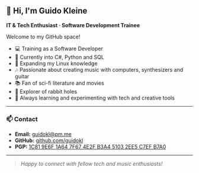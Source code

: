 ## 👋 Hi, I'm Guido Kleine

**IT & Tech Enthusiast · Software Development Trainee**

Welcome to my GitHub space!

- 💻 Training as a Software Developer
- 🧙 Currently into C#, Python and SQL
- 🐧 Expanding my Linux knowledge
- 🎶 Passionate about creating music with computers, synthesizers and guitar
- 📚 Fan of sci-fi literature and movies
- 🐇 Explorer of rabbit holes
- 🚀 Always learning and experimenting with tech and creative tools

---

### 📫 Contact

- **Email:** guidokl@pm.me
- **GitHub:** [github.com/guidokl](https://github.com/guidokl)
- **PGP:** [1C81 9E6F 1A64 7F67 4E2F B3A4 5103 2EE5 C7EF B7A0](https://keys.openpgp.org/vks/v1/by-fingerprint/1C819E6F1A647F674E2FB3A451032EE5C7EFB7A0)

---

> *Happy to connect with fellow tech and music enthusiasts!*
